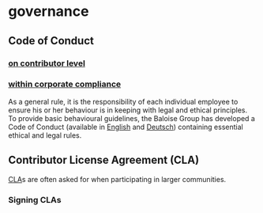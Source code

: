 # governance

## Code of Conduct

### [on contributor level](../../../CODE_OF_CONDUCT.md#our-pledge)

### [within corporate compliance](https://www.baloise.com/en/home/about-us/corporate-governance.html)

As a general rule, it is the responsibility of each individual employee to ensure his or her behaviour is in keeping with legal and ethical principles. To provide basic behavioural guidelines, the Baloise Group has developed a Code of Conduct (available in [English](https://www.baloise.com/dam/jcr:61f34c11-bcb8-4e44-b648-b80ede1d101f/code-of-conduct-baloise-english.pdf) and [Deutsch](https://www.baloise.com/dam/jcr:aad6ef59-b2f2-4c44-901d-b2247b07fb8e/code-of-conduct-baloise-deutsch.pdf)) containing essential ethical and legal rules.

## Contributor License Agreement (CLA)

[CLA](https://en.wikipedia.org/wiki/Contributor_License_Agreement)s are often asked for when participating in larger communities.

### Signing CLAs
